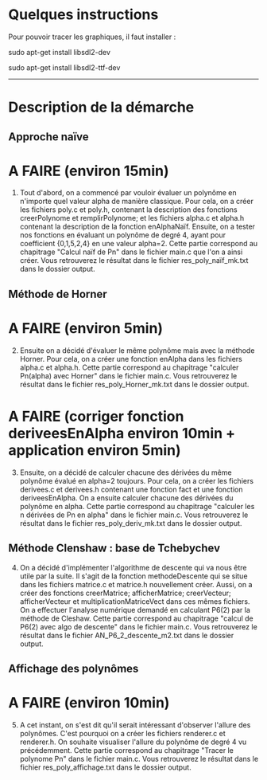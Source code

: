 # Quelques instructions

Pour pouvoir tracer les graphiques, il faut installer :

sudo apt-get install libsdl2-dev

sudo apt-get install libsdl2-ttf-dev


--------------------------------------------------------------------------------------
# Description de la démarche

## Approche naïve

# A FAIRE (environ 15min)

1. Tout d'abord, on a commencé par vouloir évaluer un polynôme en n'importe quel valeur alpha de manière classique. Pour cela, on a créer les fichiers poly.c et poly.h, contenant la description des fonctions creerPolynome et remplirPolynome; et les fichiers alpha.c et alpha.h contenant la description de la fonction enAlphaNaïf. Ensuite, on a tester nos fonctions en évaluant un polynôme de degré 4, ayant pour coefficient {0,1,5,2,4} en une valeur alpha=2. Cette partie correspond au chapitrage "Calcul naïf de Pn" dans le fichier main.c que l'on a ainsi créer. Vous retrouverez le résultat dans le fichier res_poly_naïf_mk.txt dans le dossier output.


## Méthode de Horner

# A FAIRE (environ 5min)

2. Ensuite on a décidé d'évaluer le même polynôme mais avec la méthode Horner. Pour cela, on a créer une fonction enAlpha dans les fichiers alpha.c et alpha.h. Cette partie correspond au chapitrage "calculer Pn(alpha) avec Horner" dans le fichier main.c. Vous retrouverez le résultat dans le fichier res_poly_Horner_mk.txt dans le dossier output.


# A FAIRE (corriger fonction deriveesEnAlpha environ 10min + application environ 5min)

3. Ensuite, on a décidé de calculer chacune des dérivées du même polynôme évalué en alpha=2 toujours. Pour cela, on a créer les fichiers derivees.c et derivees.h contenant une fonction fact et une fonction deriveesEnAlpha. On a ensuite calculer chacune des dérivées du polynôme en alpha. Cette partie correspond au chapitrage "calculer les n dérivées de Pn en alpha" dans le fichier main.c. Vous retrouverez le résultat dans le fichier res_poly_deriv_mk.txt dans le dossier output.


## Méthode Clenshaw : base de Tchebychev

4. On a décidé d'implémenter l'algorithme de descente qui va nous être utile par la suite. Il s'agit de la fonction methodeDescente qui se situe dans les fichiers matrice.c et matrice.h nouvellement créer. Aussi, on a créer des fonctions creerMatrice; afficherMatrice; creerVecteur; afficherVecteur et multiplicationMatriceVect dans ces mêmes fichiers. On a effectuer l'analyse numérique demandé en calculant P6(2) par la méthode de Cleshaw. Cette partie correspond au chapitrage "calcul de P6(2) avec algo de descente" dans le fichier main.c. Vous retrouverez le résultat dans le fichier AN_P6_2_descente_m2.txt dans le dossier output.


## Affichage des polynômes

# A FAIRE (environ 10min)

5. A cet instant, on s'est dit qu'il serait intéressant d'observer l'allure des polynômes. C'est pourquoi on a créer les fichiers renderer.c et renderer.h. On souhaite visualiser l'allure du polynôme de degré 4 vu précédemment. Cette partie correspond au chapitrage "Tracer le polynome Pn" dans le fichier main.c. Vous retrouverez le résultat dans le fichier res_poly_affichage.txt dans le dossier output.












